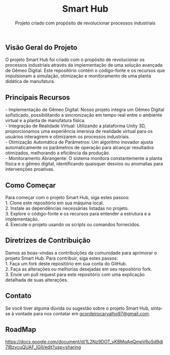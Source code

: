 </head>
<body>
  <header>
    <div class="container">
      <h1>Smart Hub</h1>
      <p>Projeto criado com propósito de revolucionar processos industriais</p>
    </div>
  </header>
  <section id="main">
    <div class="container">
      <div class="section">
        <h2>Visão Geral do Projeto</h2>
        <p>O projeto Smart Hub foi criado com o propósito de revolucionar os processos industriais através da implementação de uma solução avançada de Gêmeo Digital. Este repositório contém o código-fonte e os recursos que impulsionam a simulação, otimização e monitoramento de uma planta didática de manufatura.</p>
      </div>
      <div>
        <h2>Principais Recursos</h2>
        <p>- Implementação de Gêmeo Digital: Nosso projeto integra um Gêmeo Digital sofisticado, possibilitando a sincronização em tempo real entre o ambiente virtual e a planta de manufatura física.
          <br>- Integração de Realidade Virtual: Utilizando a plataforma Unity 3D, proporcionamos uma experiência imersiva de realidade virtual para os usuários interagirem e otimizarem os processos industriais.
          <br>- Otimização Automática de Parâmetros: Um algoritmo inovador ajusta automaticamente os parâmetros de operação para alcançar resultados otimizados, melhorando a eficiência da produção.
          <br>- Monitoramento Abrangente: O sistema monitora constantemente a planta física e o gêmeo digital, identificando quaisquer desvios ou anomalias para intervenções proativas.</p>
      </div>
      <div class="section">
        <h2>Como Começar</h2>
        <p>Para começar com o projeto Smart Hub, siga estes passos:
          <br>1. Clone este repositório em sua máquina local.
          <br>2. Instale as dependências necessárias listadas no projeto.
          <br>3. Explore o código-fonte e os recursos para entender a estrutura e a implementação.
          <br>4. Execute o projeto usando os scripts ou comandos fornecidos.</p>
      </div>
      <div class="section">
        <h2>Diretrizes de Contribuição</h2>
        <p>Damos as boas-vindas a contribuições da comunidade para aprimorar o projeto Smart Hub. Para contribuir, siga estes passos:
          <br>1. Faça um fork deste repositório em sua conta do GitHub.
          <br>2. Faça as alterações ou melhorias desejadas em seu repositório fork.
          <br>3. Envie um pull request para este repositório com uma explicação detalhada de suas alterações.</p>
      </div>
      <div class="section">
        <h2>Contato</h2>
        <p>Se você tiver alguma dúvida ou sugestão sobre o projeto Smart Hub, sinta-se à vontade para nos contatar em <a href="mailto:seu-email@example.com">gcordeirocarvalho97@gmail.com</a>.</p>
      </div>
    </div>
  </section>
  <footer>
    <h2>RoadMap</h2>
    <a href="https://docs.google.com/document/d/1L2Nz9DOT_yKBMqAgQmpV6oSd9dj7IBzvcuQUAF_lGlI/edit?usp=sharing">https://docs.google.com/document/d/1L2Nz9DOT_yKBMqAgQmpV6oSd9dj7IBzvcuQUAF_lGlI/edit?usp=sharing</a>
  </footer>
</body>

</html>
